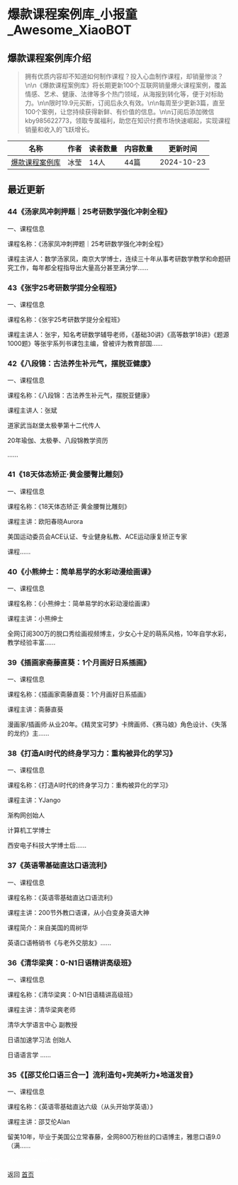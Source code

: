 # 爆款课程案例库_小报童_Awesome_XiaoBOT

## 爆款课程案例库介绍
> 拥有优质内容却不知道如何制作课程？投入心血制作课程，却销量惨淡？\n\n《爆款课程案例库》将长期更新100个互联网销量爆火课程案例，覆盖情感、艺术、健康、法律等多个热门领域，从海报到转化等，便于对标助力。\n\n限时19.9元买断，订阅后永久有效。\n\n每周至少更新3篇，直至100个案例，让您持续获得新鲜、有价值的信息。\n\n订阅后添加微信kby985622773，领取专属福利，助您在知识付费市场快速崛起，实现课程销量和收入的飞跃增长。  
  


|名称|作者|读者数量|内容数量|更新时间|
|---|---|---|---|---|
|[爆款课程案例库](https://xiaobot.net/p/kby985622773?refer=9c3f1c95-a052-465a-9902-f6d75080262a)|冰莹|14人|44篇|2024-10-23|

## 最近更新
### 44《汤家凤冲刺押题｜25考研数学强化冲刺全程》

一、课程信息

课程名称：《汤家凤冲刺押题｜25考研数学强化冲刺全程》

课程主讲人：数学汤家凤，南京大学博士，连续三十年从事考研数学教学和命题研究工作，每年都全程指导出大量高分甚至满分学......

### 43《张宇25考研数学提分全程班》

一、课程信息

课程名称：《张宇25考研数学提分全程班》

课程主讲人：张宇，知名考研数学辅导老师，《基础30讲》《高等数学18讲》《题源1000题》等张宇系列书课包主编，曾被评为教育部国......

### 42《八段锦：古法养生补元气，摆脱亚健康》

一、课程信息

课程名称：《八段锦：古法养生补元气，摆脱亚健康》

课程主讲人：张斌

道家武当赵堡太极拳第十二代传人

20年瑜伽、太极拳、八段锦教学资历

......

### 41《18天体态矫正·黄金腰臀比雕刻》

一、课程信息

课程名称：《18天体态矫正·黄金腰臀比雕刻》

课程主讲：欧阳春晓Aurora

美国运动委员会ACE认证、专业健身私教、ACE运动康复矫正专家

课程......

### 40《小熊绅士：简单易学的水彩动漫绘画课》

一、课程信息

课程名称：《小熊绅士：简单易学的水彩动漫绘画课》

课程主讲：小熊绅士

全网订阅300万的脱口秀绘画视频博主，少女心十足的萌系风格，10年自学水彩，教学经验丰富......

### 39《插画家斋藤直葵：1个月画好日系插画》

一、课程信息

课程名称：《插画家斋藤直葵：1个月画好日系插画》

课程主讲：斋藤直葵

漫画家/插画师·从业20年。《精灵宝可梦》卡牌画师、《赛马娘》角色设计、《失落的龙约》主......

### 38《打造AI时代的终身学习力：重构被异化的学习》

一、课程信息

课程名称：《打造AI时代的终身学习力：重构被异化的学习》

课程主讲：YJango

渐构网创始人

计算机工学博士

西安电子科技大学博士后......

### 37《英语零基础直达口语流利》

一、课程信息

课程名称：《英语零基础直达口语流利》

课程主讲：200节外教口语课，从小白变身英语大神

课程简介：来自美国的周树华

英语口语畅销书《与老外交朋友》......

### 36《清华梁爽：0-N1日语精讲高级班》

一、课程信息

课程名称：《清华梁爽：0-N1日语精讲高级班》

课程主讲：清华梁爽老师

清华大学语言中心 副教授

日语加速学习法 创始人

日语语言学 ......

### 35《【邵艾伦口语三合一】流利造句+完美听力+地道发音》

一、课程信息

课程名称：《英语零基础直达六级（从头开始学英语）》

课程主讲：邵艾伦Alan

留美10年，毕业于美国公立常春藤，全网800万粉丝的口语博主，雅思口语9.0（满......


<a href="https://github.com/Reno9527/awesome-xiaobot" style="color: white; text-decoration: none;">awesome-xiaobot</a>

返回 [首页](../README.md)
